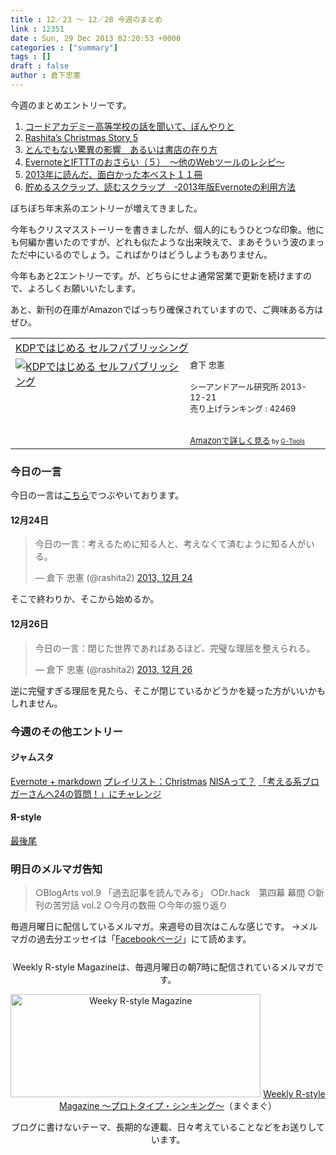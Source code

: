 ```yaml
---
title : 12／23 〜 12／28 今週のまとめ
link : 12351
date : Sun, 29 Dec 2013 02:20:53 +0000
categories : ["summary"]
tags : []
draft : false
author : 倉下忠憲
---
```


今週のまとめエントリーです。
 
<ol>
<li><a href="https://rashita.net/blog/?p=12293" target="_blank">コードアカデミー高等学校の話を聞いて、ぼんやりと</a></li>
<li><a href="https://rashita.net/blog/?p=12300" target="_blank">Rashita’s Christmas Story 5</a></li>
<li><a href="https://rashita.net/blog/?p=12308" target="_blank">とんでもない驚異の影響　あるいは書店の在り方</a></li>
<li><a href="https://rashita.net/blog/?p=12315" target="_blank">EvernoteとIFTTTのおさらい（５）　〜他のWebツールのレシピ〜</a></li>
<li><a href="https://rashita.net/blog/?p=12337" target="_blank">2013年に読んだ、面白かった本ベスト１１冊</a></li>
<li><a href="https://rashita.net/blog/?p=12345" target="_blank">貯めるスクラップ、読むスクラップ　-2013年版Evernoteの利用方法</a></li>
</ol>

ぼちぼち年末系のエントリーが増えてきました。

今年もクリスマスストーリーを書きましたが、個人的にもうひとつな印象。他にも何編か書いたのですが、どれも似たような出来映えで、まあそういう波のまっただ中にいるのでしょう。こればかりはどうしようもありません。

今年もあと2エントリーです。が、どちらにせよ通常営業で更新を続けますので、よろしくお願いいたします。

あと、新刊の在庫がAmazonでばっちり確保されていますので、ご興味ある方はぜひ。

<table  border="0" cellpadding="5"><tr><td colspan="2"><a href="http://www.amazon.co.jp/KDP%E3%81%A7%E3%81%AF%E3%81%98%E3%82%81%E3%82%8B-%E3%82%BB%E3%83%AB%E3%83%95%E3%83%91%E3%83%96%E3%83%AA%E3%83%83%E3%82%B7%E3%83%B3%E3%82%B0-%E5%80%89%E4%B8%8B-%E5%BF%A0%E6%86%B2/dp/4863541384%3FSubscriptionId%3D15SMZCTB9V8NGR2TW082%26tag%3Drashita1000-22%26linkCode%3Dxm2%26camp%3D2025%26creative%3D165953%26creativeASIN%3D4863541384" target="_top">KDPではじめる セルフパブリッシング</a><img src="http://www.assoc-amazon.jp/e/ir?t=rashita1000-22&l=ur2&o=9" width="1" height="1" style="border: none;" alt="" /></td></tr><tr><td valign="top"><a href="http://www.amazon.co.jp/KDP%E3%81%A7%E3%81%AF%E3%81%98%E3%82%81%E3%82%8B-%E3%82%BB%E3%83%AB%E3%83%95%E3%83%91%E3%83%96%E3%83%AA%E3%83%83%E3%82%B7%E3%83%B3%E3%82%B0-%E5%80%89%E4%B8%8B-%E5%BF%A0%E6%86%B2/dp/4863541384%3FSubscriptionId%3D15SMZCTB9V8NGR2TW082%26tag%3Drashita1000-22%26linkCode%3Dxm2%26camp%3D2025%26creative%3D165953%26creativeASIN%3D4863541384" target="_top"><img src="http://ecx.images-amazon.com/images/I/51hhsyNMkKL._SL160_.jpg" border="0" alt="KDPではじめる セルフパブリッシング" /></a></td><td valign="top"><font size="-1">倉下 忠憲 <br /><br />シーアンドアール研究所  2013-12-21<br />売り上げランキング : 42469<br /><br /><br /><a href="http://www.amazon.co.jp/KDP%E3%81%A7%E3%81%AF%E3%81%98%E3%82%81%E3%82%8B-%E3%82%BB%E3%83%AB%E3%83%95%E3%83%91%E3%83%96%E3%83%AA%E3%83%83%E3%82%B7%E3%83%B3%E3%82%B0-%E5%80%89%E4%B8%8B-%E5%BF%A0%E6%86%B2/dp/4863541384%3FSubscriptionId%3D15SMZCTB9V8NGR2TW082%26tag%3Drashita1000-22%26linkCode%3Dxm2%26camp%3D2025%26creative%3D165953%26creativeASIN%3D4863541384" target="_top">Amazonで詳しく見る</a></font><font size="-2"> by <a href="http://www.goodpic.com/mt/aws/index.html" >G-Tools</a></font></td></tr></table>

<h3>今日の一言</h3>
今日の一言は<a href="http://twitter.com/rashita2 ">こちら</a>でつぶやいております。

<h4>12月24日</h4>
<blockquote class="twitter-tweet" lang="ja"><p>今日の一言：考えるために知る人と、考えなくて済むように知る人がいる。</p>&mdash; 倉下 忠憲 (@rashita2) <a href="https://twitter.com/rashita2/statuses/415472326264627200">2013, 12月 24</a></blockquote>
<script async src="//platform.twitter.com/widgets.js" charset="utf-8"></script>

そこで終わりか、そこから始めるか。

<h4>12月26日</h4>
<blockquote class="twitter-tweet" lang="ja"><p>今日の一言：閉じた世界であればあるほど、完璧な理屈を整えられる。</p>&mdash; 倉下 忠憲 (@rashita2) <a href="https://twitter.com/rashita2/statuses/416155131625738241">2013, 12月 26</a></blockquote>
<script async src="//platform.twitter.com/widgets.js" charset="utf-8"></script>

逆に完璧すぎる理屈を見たら、そこが閉じているかどうかを疑った方がいいかもしれません。

<h3>今週のその他エントリー</h3>
<H4>ジャムスタ</H4><a href="http://rashita.hatenablog.com/entry/2013/12/22/115120" target="_blank">Evernote + markdown</a>
<a href="http://rashita.hatenablog.com/entry/2013/12/24/113211" target="_blank">プレイリスト：Christmas</a>
<a href="http://rashita.hatenablog.com/entry/2013/12/25/153741" target="_blank">NISAって？</a>
<a href="http://rashita.hatenablog.com/entry/2013/12/26/225839" target="_blank">「考える系ブロガーさんへ24の質問！」にチャレンジ</a>

<H4>Я-style</H4><a href="http://rashita.net/blog2/?p=416" target="_blank">最後尾</a>
<h3>明日のメルマガ告知</h3>
<blockquote>
○BlogArts vol.9 「過去記事を読んでみる」
○Dr.hack　第四幕 幕間
○新刊の苦労話 vol.2
○今月の数冊
○今年の振り返り
</blockquote>
毎週月曜日に配信しているメルマガ。来週号の目次はこんな感じです。
→メルマガの過去分エッセイは「<a href="http://www.facebook.com/home.php#!/rashitaportal">Facebookページ</a>」にて読めます。

<div style="text-align:center;margin-top:25px;">
Weekly R-style Magazineは、毎週月曜日の朝7時に配信されているメルマガです。

<a href="http://www.mag2.com/m/0001185133.html" target="_blank"><img src="https://rashita.net/blog/wp-content/uploads/2010/09/mmbanner.jpg" alt="Weeky R-style Magazine" width="400" height="165" class="alignnone size-full wp-image-12201" /></a>
<a href="http://www.mag2.com/m/0001185133.html" target="_blank">Weekly R-style Magazine ～プロトタイプ・シンキング～</a>（まぐまぐ）

ブログに書けないテーマ、長期的な連載、日々考えていることなどをお送りしています。
</div> 